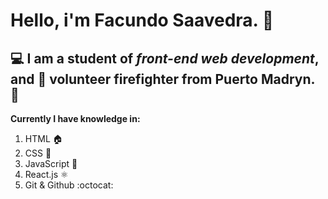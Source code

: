 # Hello, i'm Facundo Saavedra. 	:wave:
## 	:computer: I am a student of *front-end web development*, and :fire_engine: volunteer firefighter from Puerto Madryn. :whale2:

**Currently I have knowledge in:**
1. HTML :house:
2. CSS :art:
3. JavaScript :yellow_heart:
4. React.js ⚛️
5. Git & Github :octocat:
